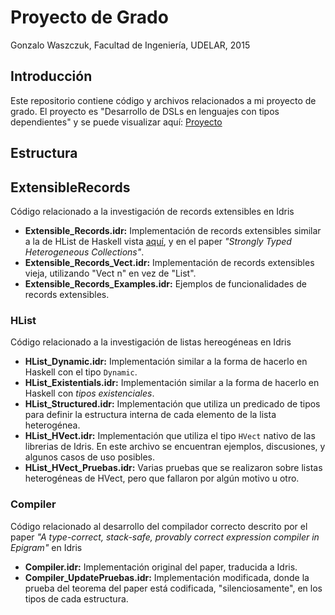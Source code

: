 # Proyecto de Grado
Gonzalo Waszczuk, Facultad de Ingeniería, UDELAR, 2015

## Introducción
Este repositorio contiene código y archivos relacionados a mi proyecto de grado. El proyecto es "Desarrollo de DSLs en lenguajes con tipos dependientes" y se puede visualizar aquí: [Proyecto](https://eva.fing.edu.uy/mod/data/view.php?d=72&rid=822)

## Estructura

## ExtensibleRecords
Código relacionado a la investigación de records extensibles en Idris

* **Extensible_Records.idr:** Implementación de records extensibles similar a la de HList de Haskell vista [aquí](https://hackage.haskell.org/package/HList), y en el paper *"Strongly Typed Heterogeneous Collections"*.
* **Extensible_Records_Vect.idr:** Implementación de records extensibles vieja, utilizando "Vect n" en vez de "List".
* **Extensible_Records_Examples.idr:** Ejemplos de funcionalidades de records extensibles.

### HList
Código relacionado a la investigación de listas hereogéneas en Idris

* **HList_Dynamic.idr:** Implementación similar a la forma de hacerlo en Haskell con el tipo `Dynamic`.
* **HList_Existentials.idr:** Implementación similar a la forma de hacerlo en Haskell con *tipos existenciales*.
* **HList_Structured.idr:** Implementación que utiliza un predicado de tipos para definir la estructura interna de cada elemento de la lista heterogénea.
* **HList_HVect.idr:** Implementación que utiliza el tipo `HVect` nativo de las librerias de Idris. En este archivo se encuentran ejemplos, discusiones, y algunos casos de uso posibles.
* **HList_HVect_Pruebas.idr:** Varias pruebas que se realizaron sobre listas heterogéneas de HVect, pero que fallaron por algún motivo u otro.

### Compiler
Código relacionado al desarrollo del compilador correcto descrito por el paper *"A type-correct, stack-safe, provably correct expression compiler in Epigram"* en Idris

* **Compiler.idr:** Implementación original del paper, traducida a Idris.
* **Compiler_UpdatePruebas.idr:** Implementación modificada, donde la prueba del teorema del paper está codificada, "silenciosamente", en los tipos de cada estructura.
